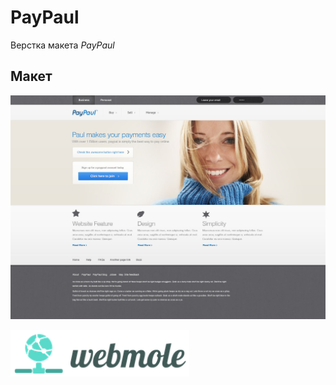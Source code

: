 # PayPaul
Верстка макета *PayPaul* 

## Макет
![alt text](design/jpg/PayPaul.jpg)

<a href="https://webmole.ru"><img align="left" width="286" height="75" title="WebMole" src="design/logo/logo.png"></a>




